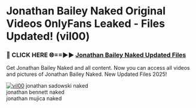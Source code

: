 # Jonathan Bailey Naked Original Videos 0nlyFans Leaked - Files Updated! (vil00)

<h3>🔴 CLICK HERE 🌐==►► <a href="https://tinyurl.com/up5wt9bj" rel="nofollow">Jonathan Bailey Naked Updated Files</a></h3>

Get Jonathan Bailey Naked and all content. Now you can access all videos and pictures of Jonathan Bailey Naked. New Updated Files 2025!

[![vil00](https://i.imgur.com/ABiUzMV.gif)](https://tinyurl.com/up5wt9bj)
jonathan sadowski naked<br>
jonathan bennett naked<br>
jonathan mujica naked